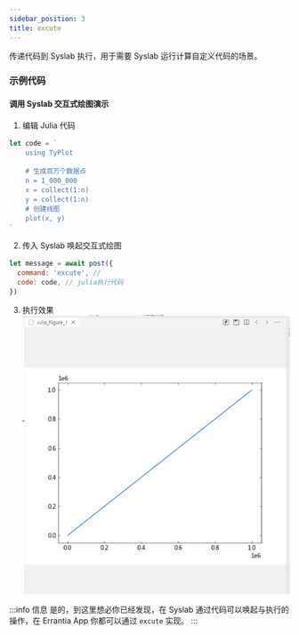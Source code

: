 ```yaml
---
sidebar_position: 3
title: excute
---
```

传递代码到 Syslab 执行，用于需要 Syslab 运行计算自定义代码的场景。
### 示例代码
#### 调用 Syslab 交互式绘图演示
1. 编辑 Julia 代码
```js
let code = `
    using TyPlot

    # 生成百万个数据点
    n = 1_000_000
    x = collect(1:n)
    y = collect(1:n)
    # 创建线图
    plot(x, y)
`
```
2. 传入 Syslab 唤起交互式绘图
```js
let message = await post({
  command: 'excute', // 
  code: code, // julia执行代码
})
```
3. 执行效果  
![plotUse.png](../img/plotUse.png)

:::info 信息
是的，到这里想必你已经发现，在 Syslab 通过代码可以唤起与执行的操作，在 Errantia App 你都可以通过 `excute` 实现。
:::